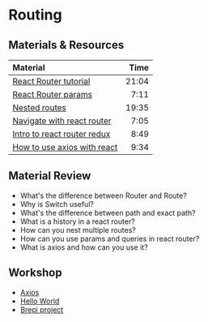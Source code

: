 # Routing

## Materials & Resources

| Material | Time |
|:-------- | ----:|
|[React Router tutorial](https://www.youtube.com/watch?v=91F8reC8kvo)| 21:04 |
|[React Router params](https://www.youtube.com/watch?v=ZBxMljq9GSE)| 7:11 |
|[Nested routes](https://www.youtube.com/watch?v=sfvrjwVihFY)| 19:35 |
|[Navigate with react router](https://www.youtube.com/watch?v=hHwra0Dvt1E)| 7:05 |
|[Intro to react router redux](https://www.youtube.com/watch?v=5Knp04GZAj8)| 8:49 |
|[How to use axios with react](https://www.youtube.com/watch?v=oQnojIyTXb8)| 9:34 |

## Material Review

- What's the difference between Router and Route?
- Why is Switch useful?
- What's the difference between path and exact path?
- What is a history in a react router?
- How can you nest multiple routes?
- How can you use params and queries in react router?
- What is axios and how can you use it?

## Workshop

- [Axios](./axios/README.md)
- [Hello World](./hello-world/README.md)
- [Brepi project](./brepi/README.md)
